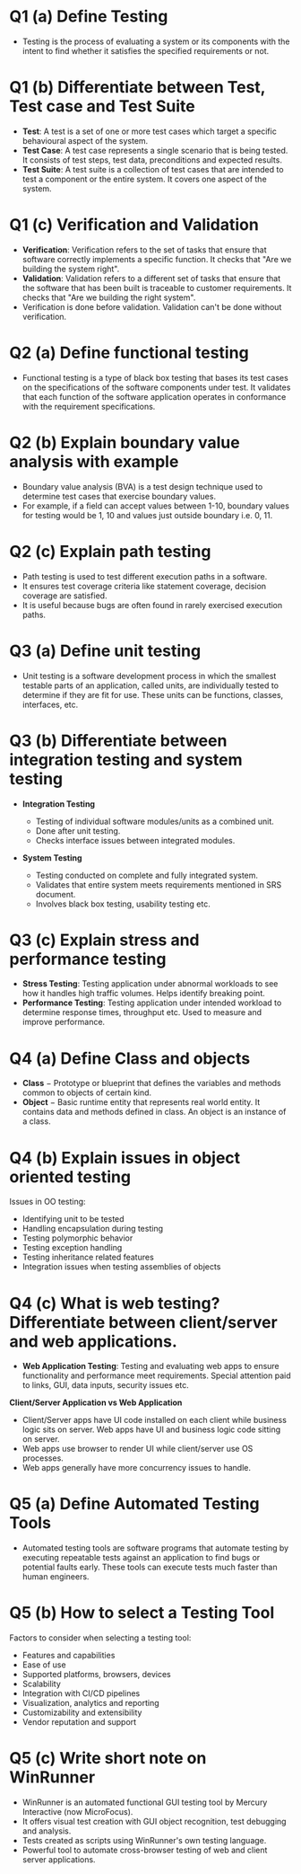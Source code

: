 # Q1 (a) Define Testing

- Testing is the process of evaluating a system or its components with the intent to find whether it satisfies the specified requirements or not.

# Q1 (b) Differentiate between Test, Test case and Test Suite

- **Test**: A test is a set of one or more test cases which target a specific behavioural aspect of the system.
- **Test Case**: A test case represents a single scenario that is being tested. It consists of test steps, test data, preconditions and expected results.  
- **Test Suite**: A test suite is a collection of test cases that are intended to test a component or the entire system. It covers one aspect of the system.

# Q1 (c) Verification and Validation 

- **Verification**: Verification refers to the set of tasks that ensure that software correctly implements a specific function. It checks that "Are we building the system right".
- **Validation**: Validation refers to a different set of tasks that ensure that the software that has been built is traceable to customer requirements. It checks that "Are we building the right system".
- Verification is done before validation. Validation can't be done without verification.

# Q2 (a) Define functional testing

- Functional testing is a type of black box testing that bases its test cases on the specifications of the software components under test. It validates that each function of the software application operates in conformance with the requirement specifications.

# Q2 (b) Explain boundary value analysis with example

- Boundary value analysis (BVA) is a test design technique used to determine test cases that exercise boundary values.
- For example, if a field can accept values between 1-10, boundary values for testing would be 1, 10 and values just outside boundary i.e. 0, 11.

# Q2 (c) Explain path testing

- Path testing is used to test different execution paths in a software. 
- It ensures test coverage criteria like statement coverage, decision coverage are satisfied. 
- It is useful because bugs are often found in rarely exercised execution paths.

# Q3 (a) Define unit testing

- Unit testing is a software development process in which the smallest testable parts of an application, called units, are individually tested to determine if they are fit for use. These units can be functions, classes, interfaces, etc.

# Q3 (b) Differentiate between integration testing and system testing

- **Integration Testing** 
  - Testing of individual software modules/units as a combined unit. 
  - Done after unit testing.
  - Checks interface issues between integrated modules.

- **System Testing**
  - Testing conducted on complete and fully integrated system.
  - Validates that entire system meets requirements mentioned in SRS document. 
  - Involves black box testing, usability testing etc.

# Q3 (c) Explain stress and performance testing

- **Stress Testing**: Testing application under abnormal workloads to see how it handles high traffic volumes. Helps identify breaking point.
- **Performance Testing**: Testing application under intended workload to determine response times, throughput etc. Used to measure and improve performance.

# Q4 (a) Define Class and objects

- **Class** − Prototype or blueprint that defines the variables and methods common to objects of certain kind.
- **Object** − Basic runtime entity that represents real world entity. It contains data and methods defined in class. An object is an instance of a class.

# Q4 (b) Explain issues in object oriented testing

Issues in OO testing:

- Identifying unit to be tested
- Handling encapsulation during testing 
- Testing polymorphic behavior
- Testing exception handling
- Testing inheritance related features  
- Integration issues when testing assemblies of objects

# Q4 (c) What is web testing? Differentiate between client/server and web applications.


- **Web Application Testing**: Testing and evaluating web apps to ensure functionality and performance meet requirements. Special attention paid to links, GUI, data inputs, security issues etc.

**Client/Server Application vs Web Application**

- Client/Server apps have UI code installed on each client while business logic sits on server. Web apps have UI and business logic code sitting on server.
- Web apps use browser to render UI while client/server use OS processes. 
- Web apps generally have more concurrency issues to handle.

# Q5 (a) Define Automated Testing Tools

- Automated testing tools are software programs that automate testing by executing repeatable tests against an application to find bugs or potential faults early. These tools can execute tests much faster than human engineers. 

# Q5 (b) How to select a Testing Tool

Factors to consider when selecting a testing tool:

- Features and capabilities 
- Ease of use
- Supported platforms, browsers, devices
- Scalability 
- Integration with CI/CD pipelines
- Visualization, analytics and reporting 
- Customizability and extensibility  
- Vendor reputation and support

# Q5 (c) Write short note on WinRunner

- WinRunner is an automated functional GUI testing tool by Mercury Interactive (now MicroFocus).
- It offers visual test creation with GUI object recognition, test debugging and analysis.
- Tests created as scripts using WinRunner's own testing language.
- Powerful tool to automate cross-browser testing of web and client server applications.
